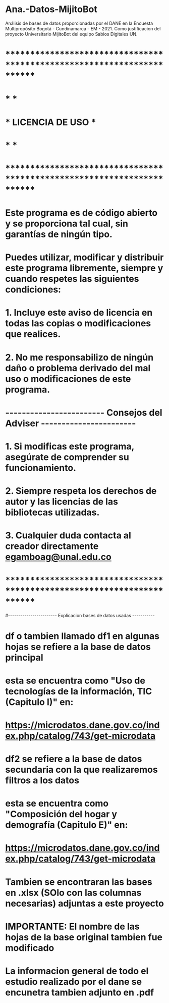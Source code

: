 # Ana.-Datos-MijitoBot
Análisis de bases de datos proporcionadas por el DANE en la Encuesta Multipropósito Bogotá - Cundinamarca - EM - 2021. Como justificacion del proyecto Universitario MijitoBot del equipo Sabios Digitales UN.
# **********************************************************************
# *                                                                    *
# *                       LICENCIA DE USO                              *
# *                                                                    *
# **********************************************************************
#
# Este programa es de código abierto y se proporciona tal cual, sin garantías de ningún tipo.
# Puedes utilizar, modificar y distribuir este programa libremente, siempre y cuando respetes las siguientes condiciones:
# 1. Incluye este aviso de licencia en todas las copias o modificaciones que realices.
# 2. No me responsabilizo de ningún daño o problema derivado del mal uso o modificaciones de este programa.
#
# ------------------------ Consejos del Adviser -----------------------
# 1. Si modificas este programa, asegúrate de comprender su funcionamiento.
# 2. Siempre respeta los derechos de autor y las licencias de las bibliotecas utilizadas.
# 3. Cualquier duda contacta al creador directamente egamboag@unal.edu.co
# **********************************************************************
#------------------------ Explicacion bases de datos usadas -----------
# df o tambien llamado df1 en algunas hojas se refiere a la base de datos principal
# esta se encuentra como "Uso de tecnologías de la información, TIC (Capitulo I)" en:
# https://microdatos.dane.gov.co/index.php/catalog/743/get-microdata
#
# df2 se refiere a la base de datos secundaria con la que realizaremos filtros a los datos
# esta se encuentra como "Composición del hogar y demografía (Capitulo E)" en:
# https://microdatos.dane.gov.co/index.php/catalog/743/get-microdata
#
# Tambien se encontraran las bases en .xlsx (SOlo con las columnas necesarias) adjuntas a este proyecto
#
# IMPORTANTE: El nombre de las hojas de la base original tambien fue modificado
# La informacion general de todo el estudio realizado por el dane se encunetra tambien adjunto en .pdf
#
